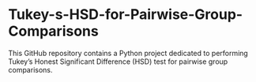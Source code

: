 # Tukey-s-HSD-for-Pairwise-Group-Comparisons
This GitHub repository contains a Python project dedicated to performing Tukey’s Honest Significant Difference (HSD) test for pairwise group comparisons.
